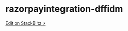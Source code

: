 # razorpayintegration-dffidm

[Edit on StackBlitz ⚡️](https://stackblitz.com/edit/razorpayintegration-dffidm)